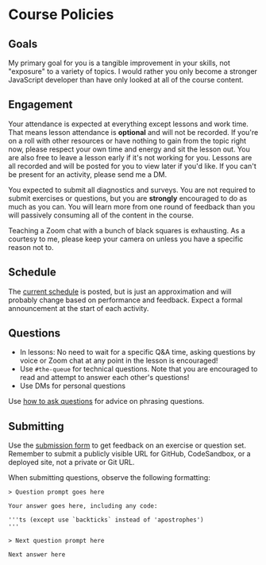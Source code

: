 # Course Policies

## Goals

My primary goal for you is a tangible improvement in your skills, not "exposure" to a variety of topics. I would rather you only become a stronger JavaScript developer than have only looked at all of the course content.

## Engagement

Your attendance is expected at everything except lessons and work time. That means lesson attendance is **optional** and will not be recorded. If you're on a roll with other resources or have nothing to gain from the topic right now, please respect your own time and energy and sit the lesson out. You are also free to leave a lesson early if it's not working for you. Lessons are all recorded and will be posted for you to view later if you'd like. If you can't be present for an activity, please send me a DM.

You expected to submit all diagnostics and surveys. You are not required to submit exercises or questions, but you are **strongly** encouraged to do as much as you can. You will learn more from one round of feedback than you will passively consuming all of the content in the course.

Teaching a Zoom chat with a bunch of black squares is exhausting. As a courtesy to me, please keep your camera on unless you have a specific reason not to.

## Schedule

The [current schedule](/schedule) is posted, but is just an approximation and will probably change based on performance and feedback. Expect a formal announcement at the start of each activity.

## Questions

* In lessons: No need to wait for a specific Q&A time, asking questions by voice or Zoom chat at any point in the lesson is encouraged!
* Use `#the-queue` for technical questions. Note that you are encouraged to read and attempt to answer each other's questions!
* Use DMs for personal questions

Use [how to ask questions](/posts/how-to-ask-questions) for advice on phrasing questions.

## Submitting

Use the [submission form](https://docs.google.com/forms/d/e/1FAIpQLSc5xLIjjL4mXtibHCL21D2XtDp7sNIlR6ukV3CNPhE2peRfeA/viewform?usp=sharing) to get feedback on an exercise or question set. Remember to submit a publicly visible URL for GitHub, CodeSandbox, or a deployed site, not a private or Git URL.

When submitting questions, observe the following formatting:

```
> Question prompt goes here

Your answer goes here, including any code:

'''ts (except use `backticks` instead of 'apostrophes')
'''

> Next question prompt here

Next answer here
```
